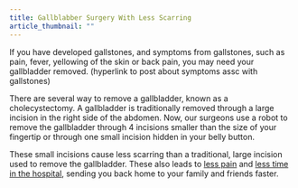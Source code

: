 ```yaml
---
title: Gallblabber Surgery With Less Scarring
article_thumbnail: ""
---
```

<p><strong></strong>If you have developed gallstones, and symptoms from gallstones, such as pain, fever, yellowing of the skin or back pain, you may need your gallbladder removed. (hyperlink to post about symptoms assc with gallstones) </p><p>There are several way to remove a gallbladder, known as a cholecystectomy. A gallbladder is traditionally removed through a large incision in the right side of the abdomen. Now, our surgeons use a robot to remove the gallbladder through 4 incisions smaller than the size of your fingertip or through one small incision hidden in your belly button. </p><p>These small incisions cause less scarring than a traditional, large incision used to remove the gallbladder. These also leads to <a href="/more-info/less-pain">less pain</a> and <a href="/more-info/quicker-recovery">less time in the hospital</a>, sending you back home to your family and friends faster.<strong></strong></p>